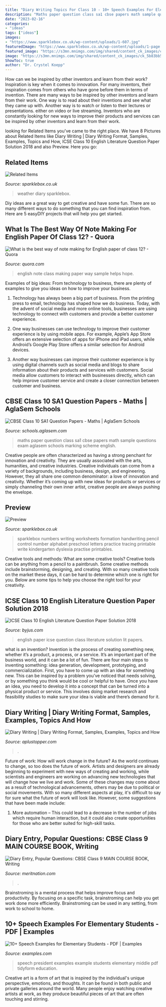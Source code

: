 ```yaml
---
title: "Diary Writing Topics For Class 10 - 10+ Speech Examples For Elementary Students"
description: "Maths paper question class sa1 cbse papers math sample questions exam aglasem schools marking scheme english"
date: "2023-02-16"
categories:
- "ideas"
tags: ["ideas"]
images:
- "https://www.sparklebox.co.uk/wp-content/uploads/1-607.jpg"
featuredImage: "https://www.sparklebox.co.uk/wp-content/uploads/1-page.jpg"
featured_image: "https://s3mn.mnimgs.com/img/shared/content_ck_images/ck_5b83bb5dcb5a3.jpeg"
image: "https://s3mn.mnimgs.com/img/shared/content_ck_images/ck_5b83bb5dcb5a3.jpeg"
ShowToc: true
author: "Dr. Crystel Koepp"
---
```



How can we be inspired by other inventors and learn from their work?
Inspiration is key when it comes to innovation. For many inventors, their inspiration comes from others who have gone before them in terms of invention. There are many ways to be inspired by other inventors and learn from their work. One way is to read about their inventions and see what they came up with. Another way is to watch or listen to their lectures or presentations. either on video or live streaming. Inventors who are constantly looking for new ways to improve their products and services can be inspired by other inventors and learn from their work.

	

		
looking for Related Items you've came to the right place. We have 8 Pictures about Related Items like Diary Writing | Diary Writing Format, Samples, Examples, Topics and How, ICSE Class 10 English Literature Question Paper Solution 2018 and also Preview. Here you go:
		
    
## Related Items

<img loading=lazy src="https://www.sparklebox.co.uk/wp-content/uploads/1-page.jpg" onerror="this.onerror=null;this.src='https://tse3.mm.bing.net/th?id=OIP.D0wpotSN3GUbKn6Y4HqGiAHaKe&amp;pid=15.1';" alt="Related Items">

_Source: sparklebox.co.uk_

>weather diary sparklebox. 

	

Diy ideas are a great way to get creative and have some fun. There are so many different ways to do something that you can find inspiration from. Here are 5 easyDIY projects that will help you get started.

    
## What Is The Best Way Of Note Making For English Paper Of Class 12? - Quora

<img loading=lazy src="https://qph.fs.quoracdn.net/main-qimg-5a9499130b30e369980507e3af8f008d-c" onerror="this.onerror=null;this.src='https://tse4.mm.bing.net/th?id=OIP.-sSBIAp0UHoOKcQxlBik7gHaNK&amp;pid=15.1';" alt="What is the best way of note making for English paper of class 12? - Quora">

_Source: quora.com_

>english note class making paper way sample helps hope. 

	

Examples of big ideas: From technology to business, there are plenty of examples to give you ideas on how to improve your business.
1. Technology has always been a big part of business. From the printing press to email, technology has shaped how we do business. Today, with the advent of social media and more online tools, businesses are using technology to connect with customers and provide a better customer experience.
2. One way businesses can use technology to improve their customer experience is by using mobile apps. For example, Apple’s App Store offers an extensive selection of apps for iPhone and iPad users, while Android’s Google Play Store offers a similar selection for Android devices.

3. Another way businesses can improve their customer experience is by using digital channels such as social media and blogs to share information about their products and services with customers. Social media allow customers to interact with businesses directly, which can help improve customer service and create a closer connection between customer and business.


    
## CBSE Class 10 SA1 Question Papers - Maths | AglaSem Schools

<img loading=lazy src="https://farm4.staticflickr.com/3849/15109474108_b5a150c971_b.jpg" onerror="this.onerror=null;this.src='https://tse2.mm.bing.net/th?id=OIP.xznKGSnTF2-xIuv-nyqqNQHaJp&amp;pid=15.1';" alt="CBSE Class 10 SA1 Question Papers - Maths | AglaSem Schools">

_Source: schools.aglasem.com_

>maths paper question class sa1 cbse papers math sample questions exam aglasem schools marking scheme english. 

	

Creative people are often characterized as having a strong penchant for innovation and creativity. They are usually associated with the arts, humanities, and creative industries. Creative individuals can come from a variety of backgrounds, including business, design, and engineering. However, they all share one common denominator: a love of innovation and creativity. Whether it’s coming up with new ideas for products or services or simply channeling their own inner artist, creative people are always pushing the envelope.

    
## Preview

<img loading=lazy src="https://www.sparklebox.co.uk/wp-content/uploads/1-607.jpg" onerror="this.onerror=null;this.src='https://tse4.mm.bing.net/th?id=OIP.Gx9gnMsdNQ6MeOJWoO2U7AHaKe&amp;pid=15.1';" alt="Preview">

_Source: sparklebox.co.uk_

>sparklebox numbers writing worksheets formation handwriting pencil control number alphabet preschool letters practice tracing printable write kindergarten dyslexia practise printables. 

	

Creative tools and methods: What are some creative tools?
Creative tools can be anything from a pencil to a paintbrush. Some creative methods include brainstorming, designing, and creating. With so many creative tools on the market these days, it can be hard to determine which one is right for you. Below are some tips to help you choose the right tool for your creativity.

    
## ICSE Class 10 English Literature Question Paper Solution 2018

<img loading=lazy src="https://cdn1.byjus.com/wp-content/uploads/2020/06/icse-class-10-english-lit-question-paper-solution-2018-14.jpg" onerror="this.onerror=null;this.src='https://tse2.mm.bing.net/th?id=OIP.K-f9ItoU_eR3z5pg49S58wHaJU&amp;pid=15.1';" alt="ICSE Class 10 English Literature Question Paper Solution 2018">

_Source: byjus.com_

>english paper icse question class literature solution lit papers. 

	

what is an invention?
Invention is the process of creating something new, whether it’s a product, a process, or a service. It’s an important part of the business world, and it can be a lot of fun.
There are four main steps to inventing something: idea generation, development, prototyping, and commercialization. First, you have to come up with an idea for something new. This can be inspired by a problem you’ve noticed that needs solving, or by something you think would be cool or helpful to have. Once you have an idea, you need to develop it into a concept that can be turned into a physical product or service. This involves doing market research and feasibility studies to make sure your idea is viable and there’s demand for it.

    
## Diary Writing | Diary Writing Format, Samples, Examples, Topics And How

<img loading=lazy src="https://www.aplustopper.com/wp-content/uploads/2021/02/Diary-Writing-Example-1024x791.png" onerror="this.onerror=null;this.src='https://tse2.mm.bing.net/th?id=OIP.eXyMSrEy6ZAppTFDjNqUiwHaFu&amp;pid=15.1';" alt="Diary Writing | Diary Writing Format, Samples, Examples, Topics and How">

_Source: aplustopper.com_

>. 

	

Future of work: How will work change in the future?
As the world continues to change, so too does the future of work. Artists and designers are already beginning to experiment with new ways of creating and working, while scientists and engineers are working on advancing new technologies that will change how we live and work. Some of these changes may come about as a result of technological advancements, others may be due to political or social movements. With so many different aspects at play, it's difficult to say for sure what the future of work will look like. However, some suggestions that have been made include: 
1) More automation – This could lead to a decrease in the number of jobs which require human interaction, but it could also create opportunities for those who are better suited for high-skill tasks.

    
## Diary Entry, Popular Questions: CBSE Class 9 MAIN COURSE BOOK, Writing

<img loading=lazy src="https://s3mn.mnimgs.com/img/shared/content_ck_images/ck_5b83bb5dcb5a3.jpeg" onerror="this.onerror=null;this.src='https://tse2.mm.bing.net/th?id=OIP.EyqUcuGLAOvPoTefx6GNywAAAA&amp;pid=15.1';" alt="Diary Entry, Popular Questions: CBSE Class 9 MAIN COURSE BOOK, Writing">

_Source: meritnation.com_

>. 

	

Brainstroming is a mental process that helps improve focus and productivity. By focusing on a specific task, brainstroming can help you get work done more efficiently. Brainstroming can be used in any setting, from work to school to home.

    
## 10+ Speech Examples For Elementary Students - PDF | Examples

<img loading=lazy src="https://images.examples.com/wp-content/uploads/2018/05/High-School-President-Speech-Example1.jpg" onerror="this.onerror=null;this.src='https://tse3.mm.bing.net/th?id=OIP.LKCWjg8chvZcRx209v0aIQHaKE&amp;pid=15.1';" alt="10+ Speech Examples for Elementary Students - PDF | Examples">

_Source: examples.com_

>speech president examples example students elementary middle pdf tidyform education. 

	

Creative art is a form of art that is inspired by the individual's unique perspective, emotions, and thoughts. It can be found in both public and private galleries around the world. Many people enjoy watching creative artists at work, as they produce beautiful pieces of art that are often touching and stirring.

